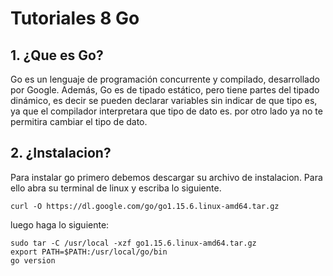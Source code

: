 # Tutoriales 8 Go

## 1. ¿Que es Go?
Go es un lenguaje de programación concurrente y compilado, desarrollado por Google. Además, Go es de tipado estático, pero tiene partes del tipado dinámico, es decir se pueden declarar variables sin indicar de que tipo es, ya que el compilador interpretara que tipo de dato es. por otro lado ya no te permitira cambiar el tipo de dato. 

## 2. ¿Instalacion?
Para instalar go primero debemos descargar su archivo de instalacion. Para ello abra su terminal de linux y escriba lo siguiente.
~~~
curl -O https://dl.google.com/go/go1.15.6.linux-amd64.tar.gz
~~~
luego haga lo siguiente:
~~~
sudo tar -C /usr/local -xzf go1.15.6.linux-amd64.tar.gz
export PATH=$PATH:/usr/local/go/bin
go version
~~~
